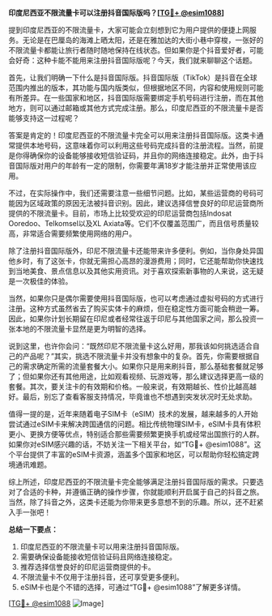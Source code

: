 **印度尼西亚不限流量卡可以注册抖音国际版吗？[[TG💪+ @esim1088](https://t.me/s/esim1088)]**

提到印度尼西亚的不限流量卡，大家可能会立刻想到它为用户提供的便捷上网服务。无论是在巴厘岛的海滩上晒太阳，还是在雅加达的大街小巷中穿梭，一张好的不限流量卡都能让旅行者随时随地保持在线状态。但如果你是个抖音爱好者，可能会好奇：这种卡能不能用来注册抖音国际版呢？今天，我们就来聊聊这个话题。

首先，让我们明确一下什么是抖音国际版。抖音国际版（TikTok）是抖音在全球范围内推出的版本，其功能与国内版类似，但根据地区不同，内容和使用规则可能有所差异。在一些国家和地区，抖音国际版需要绑定手机号码进行注册，而在其他地方，则可以通过邮箱或其他方式完成注册。那么，印度尼西亚的不限流量卡是否能够支持这一过程呢？

答案是肯定的！印度尼西亚的不限流量卡完全可以用来注册抖音国际版。这类卡通常提供本地号码，这意味着你可以利用这些号码完成抖音的注册流程。当然，前提是你得确保你的设备能够接收短信验证码，并且你的网络连接稳定。此外，由于抖音国际版对用户的年龄有一定的限制，你需要年满18岁才能注册并正常使用该应用。

不过，在实际操作中，我们还需要注意一些细节问题。比如，某些运营商的号码可能因为区域政策的原因无法被抖音识别。因此，建议选择信誉良好的印尼运营商所提供的不限流量卡。目前，市场上比较受欢迎的印尼运营商包括Indosat Ooredoo、Telkomsel以及XL Axiata等。它们不仅覆盖范围广，而且信号质量较高，非常适合需要频繁使用网络的用户。

除了注册抖音国际版外，印尼不限流量卡还能带来许多便利。例如，当你身处异国他乡时，有了这张卡，你就无需担心高昂的漫游费用；同时，它还能帮助你快速找到当地美食、景点信息以及其他实用资讯。对于喜欢探索新事物的人来说，这无疑是一次极佳的体验。

当然，如果你只是偶尔需要使用抖音国际版，也可以考虑通过虚拟号码的方式进行注册。这种方式虽然省去了购买实体卡的麻烦，但在稳定性方面可能会稍逊一筹。因此，如果你计划长期留在印尼或者经常往返于印尼与其他国家之间，那么投资一张本地的不限流量卡显然是更为明智的选择。

说到这里，也许你会问：“既然印尼不限流量卡这么好用，那我该如何挑选适合自己的产品呢？”其实，挑选不限流量卡并没有想象中的复杂。首先，你需要根据自己的需求确定所需的流量套餐大小。如果你只是用来刷抖音，那么基础套餐就足够了；但如果你还有其他用途，比如观看视频、玩游戏等，那么建议选择更高一级的套餐。其次，要关注卡的有效期和价格。一般来说，有效期越长、性价比越高越好。最后，别忘了查看客服支持情况，毕竟谁也不想遇到突发状况时无处求助。

值得一提的是，近年来随着电子SIM卡（eSIM）技术的发展，越来越多的人开始尝试通过eSIM卡来解决跨国通信的问题。相比传统物理SIM卡，eSIM卡具有体积更小、更换方便等优点，特别适合那些需要频繁更换手机或经常出国旅行的人群。如果你对eSIM感兴趣的话，不妨关注一下相关平台，如“TG💪+ @esim1088”。这个平台提供了丰富的eSIM卡资源，涵盖多个国家和地区，可以帮助你轻松搞定跨境通讯难题。

综上所述，印度尼西亚的不限流量卡完全能够满足注册抖音国际版的需求。只要选对了合适的卡种，并遵循正确的操作步骤，你就能顺利开启属于自己的抖音之旅。当然，除了抖音之外，这类卡还能为你带来更多意想不到的乐趣。所以，还不赶紧入手一张吧！

**总结一下要点：**
1. 印度尼西亚的不限流量卡可以用来注册抖音国际版。
2. 需要确保设备能接收短信验证码且网络连接稳定。
3. 推荐选择信誉良好的印尼运营商提供的卡。
4. 不限流量卡不仅用于注册抖音，还可享受更多便利。
5. eSIM卡也是个不错的选择，可通过“TG💪+ @esim1088”了解更多详情。

[[TG💪+ @esim1088](https://t.me/s/esim1088) ![Image](https://i.postimg.cc/4NQfJmqS/Snipaste-2025-05-13-00-14-12.png)]